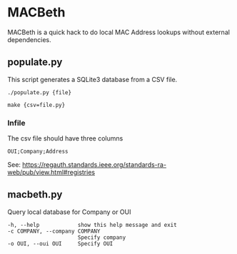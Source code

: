 # MACBeth
MACBeth is a quick hack to do local MAC Address lookups without external dependencies.
## populate.py
This script generates a SQLite3 database from a CSV file.

    ./populate.py {file}

    make {csv=file.py}
    
### Infile
The csv file should have three columns

    OUI;Company;Address

See: https://regauth.standards.ieee.org/standards-ra-web/pub/view.html#registries

## macbeth.py
Query local database for Company or OUI

    -h, --help            show this help message and exit
    -c COMPANY, --company COMPANY
                          Specify company
    -o OUI, --oui OUI     Specify OUI

